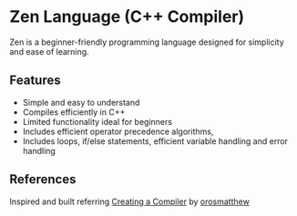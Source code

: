 # Zen Language (C++ Compiler)

Zen is a beginner-friendly programming language designed for simplicity and ease of learning.

## Features

- Simple and easy to understand
- Compiles efficiently in C++
- Limited functionality ideal for beginners
- Includes efficient operator precedence algorithms,
- Includes loops, if/else statements, efficient variable handling and error handling

## References

Inspired and built referring [Creating a Compiler](https://www.youtube.com/playlist?list=PLUDlas_Zy_qC7c5tCgTMYq2idyyT241qs) by [orosmatthew](https://github.com/orosmatthew)
